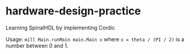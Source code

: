 # hardware-design-practice
Learning SpinalHDL by implementing Cordic

Usage: `mill Main.runMain main.Main x` where `x = theta / (PI / 2)` is a number between 0 and 1.
